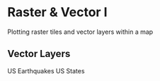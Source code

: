 # Raster & Vector I
Plotting raster tiles and vector layers within a map

## Vector Layers
US Earthquakes
US States
